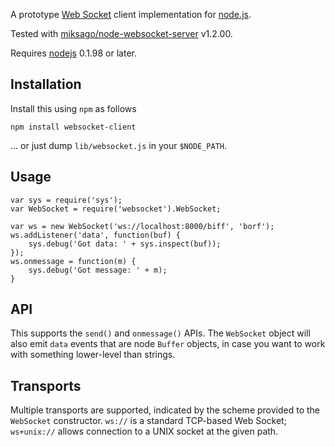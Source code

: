A prototype [Web Socket](https://www.whatwg.org/specs/web-socket-protocol/)
client implementation for [node.js](https://nodejs.org).

Tested with
[miksago/node-websocket-server](https://github.com/miksago/node-websocket-server)
v1.2.00.

Requires [nodejs](https://nodejs.org) 0.1.98 or later.

## Installation

Install this using `npm` as follows

    npm install websocket-client

... or just dump `lib/websocket.js` in your `$NODE_PATH`.

## Usage

    var sys = require('sys');
    var WebSocket = require('websocket').WebSocket;

    var ws = new WebSocket('ws://localhost:8000/biff', 'borf');
    ws.addListener('data', function(buf) {
        sys.debug('Got data: ' + sys.inspect(buf));
    });
    ws.onmessage = function(m) {
        sys.debug('Got message: ' + m);
    }

## API

This supports the `send()` and `onmessage()` APIs. The `WebSocket` object will
also emit `data` events that are node `Buffer` objects, in case you want to
work with something lower-level than strings.

## Transports

Multiple transports are supported, indicated by the scheme provided to the
`WebSocket` constructor. `ws://` is a standard TCP-based Web Socket;
`ws+unix://` allows connection to a UNIX socket at the given path.
